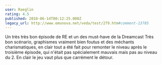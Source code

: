 ```yaml
---
user: Raeglin
rating: 4.5
published: 2010-06-14T00:12:25.000Z
legacy_url: http://www.emunova.net/veda/test/279.htm#comment-13785
---
```

Un très très bon épisode de RE et un des must-have de la Dreamcast Très bon scénario, graphismes vraiment bien foutus et des méchants charismatiques, en clair tout a été fait pour remonter le niveau après le troisième épisode, qui n'était pas spécialement mauvais mais pas au niveau du 2\.
En clair le jeu vaut plus que carrément le détour.